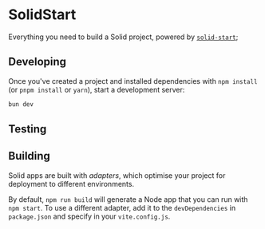 # SolidStart

Everything you need to build a Solid project, powered by [`solid-start`](https://start.solidjs.com);

## Developing

Once you've created a project and installed dependencies with `npm install` (or `pnpm install` or `yarn`), start a development server:

```bash
bun dev
```

## Testing

## Building

Solid apps are built with _adapters_, which optimise your project for deployment to different environments.

By default, `npm run build` will generate a Node app that you can run with `npm start`. To use a different adapter, add it to the `devDependencies` in `package.json` and specify in your `vite.config.js`.
